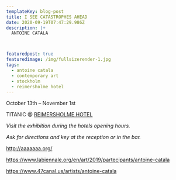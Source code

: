 ```yaml
---
templateKey: blog-post
title: I SEE CATASTROPHES AHEAD
date: 2020-09-19T07:47:29.986Z
description: |+
  ANTOINE CATALA



featuredpost: true
featuredimage: /img/fullsizerender-1.jpg
tags:
  - antoine catala
  - contemporary art
  - stockholm
  - reimersholme hotel
---
```

October 13th – November 1st 

TITANIC @ [REIMERSHOLME HOTEL](https://reimersholmehotel.se/)

*Visit the exhibition during the hotels opening hours.* 

*Ask for directions and key at the reception or in the bar.*



<http://aaaaaaa.org/>


<https://www.labiennale.org/en/art/2019/partecipants/antoine-catala>
[](https://www.47canal.us/artists/antoine-catala)

<https://www.47canal.us/artists/antoine-catala>